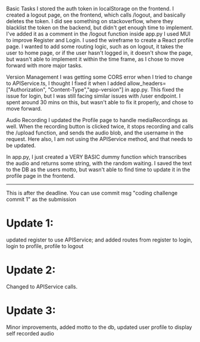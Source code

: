 Basic Tasks
I stored the auth token in localStorage on the frontend.
I created a logout page, on the frontend, which calls /logout, and basically deletes the token. 
I did see something on stackoverflow, where they blacklist the token on the backend, but didn't get enough time to implement. I've added it as a comment in the /logout function inside app.py
I used MUI to improve Register and Login. 
I used the wireframe to create a React profile page. I wanted to add some routing logic, such as on logout, it takes the user to home page, or if the user hasn't logged in, it doesn't show the page, but wasn't able to implement it within the time frame, as I chose to move forward with more major tasks.


Version Management 
I was getting some CORS error when I tried to change to APIService.ts, I thought I fixed it when I added allow_headers=["Authorization", "Content-Type","app-version"] in app.py. This fixed the issue for login, but I was still facing similar issues with /user endpoint. I spent around 30 mins on this, but wasn't able to fix it properly, and chose to move forward. 


Audio Recording
I updated the Profile page to handle mediaRecordings as well. When the recording button is clicked twice, it stops recording and calls the /upload function, and sends the audio blob, and the username in the request. Here also, I am not using the APIService method, and that needs to be updated. 

In app.py, I just created a VERY BASIC dummy function which transcribes the audio and returns some string, with the random waiting. I saved the text to the DB as the users motto, but wasn't able to find time to update it in the profile page in the frontend.


------------------------------------
This is after the deadline. You can use commit msg "coding challenge commit 1" as the submission

# Update 1: 
updated register to use APIService; and added routes from register to login, login to profile, profile to logout

# Update 2: 
Changed to APIService calls.

# Update 3: 
Minor improvements, added motto to the db, updated user profile to display self recorded audio

